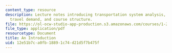 ```yaml
---
content_type: resource
description: Lecture notes introducing transportation system analysis, microeconomics,
  travel demand, and course structure.
file: https://ol-ocw-studio-app-production.s3.amazonaws.com/courses/1-201j-transportation-systems-analysis-demand-and-economics-fall-2008/12e51b7ca0fb18891c74d21d5f7b475f_MIT1_201JF08_lec01.pdf
file_type: application/pdf
resourcetype: Document
title: An Introduction
uid: 12e51b7c-a0fb-1889-1c74-d21d5f7b475f
---
```

